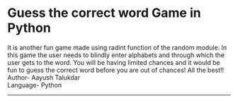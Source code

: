 <h1>
Guess the correct word Game in Python
</h1>

<p>
It is another fun game made using radint function of the random module. In this game the user needs to blindly enter alphabets and through which the user gets to the word. You will be having limited chances and it would be fun to guess the correct word before you are out of chances! All the best!!
<br>
Author- Aayush Talukdar
<br>
Language- Python
<br>
<hr>